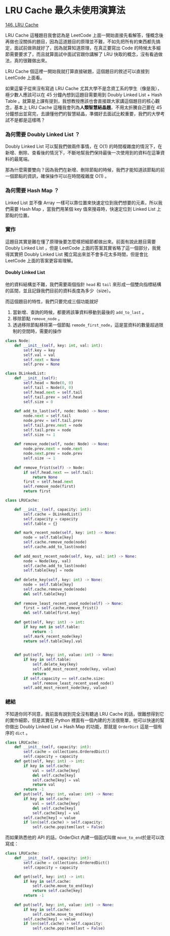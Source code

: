 # LRU Cache 最久未使用演算法

[146. LRU Cache](https://leetcode.com/problems/lru-cache/)

LRU Cache 這種題目我會認為是 LeetCode 上面一開始直接先看解答，懂概念後再做也沒關係的題目，因為這道題目的原理並不難，不如先把所有的東西都先搞定，面試前做熟就好了，因為就算知道原理，在真正要寫出 Code 的時候太多細節需要要求了，而且就算面試中面試官跟你講解了 LRU  快取的概念，沒有看過做法，真的很難做出來。

LRU Cache 個這裡一開始我就打算直接破題，這個題目的敘述可以直接到 LeetCode 上面看。

如果這輩子從來沒有寫過 LRU Cache 尤其大學不是念資工系的學生（像是我），極少數人應該可以在 45 分鐘內想到這題目需要用到 Doubly Linked List + Hash Table 。就算是上課有提到，我想教授應該也會直接跟大家講這個題目的核心觀念，基本上 LRU Cache 這種我會列為**人類智慧結晶題**，不用太折騰自己要在 45 分鐘想出並寫完，去讀懂他們的智慧結晶，準備好去面試比較重要，我們的大學考試不是都是這樣嗎？

### 為何需要 Doubly Linked List ？

Doubly Linked List 可以幫我們做兩件事情，在 O\(1\) 的時間複雜度的情況下，在新增、刪除、查看後的情況下，不斷地幫我們保持最後一次使用到的資料在這筆資料的最尾端。

那為什麼需要雙向？因為我們在新增、刪除節點的時候，我們才能知道該節點的前一個節點的資訊，確保操作可以在時間複雜度 O\(1\) 。

### 為何需要 Hash Map ？

Linked List 並不像 Array 一樣可以靠位置來快速定位到我們想要的元素，所以我們需要 Hash Map ，當我們用某個 key 值來搜尋時，快速定位到 Linked List 上節點的位置。

### 實作

這題目其實是難在懂了原理後要怎麼樣把細節都做出來。前面有說此題目需要 Doubly Linked List ，但是 LeetCode 上面的答案其實省略了這一個部分，我覺得其實把 Doubly Linked List 獨立寫出來並不會多花太多時間，但是會比 LeetCode 上面的答案更容易理解。

#### Doubly Linked List

他的資料結構並不難，我們需要兩個指針 `head` 和 `tail` 來形成一個雙向指標結構的區間，並且記錄我們目前的資料長度為多少（size）。

而這個題目的特性，我們只要完成三個功能就好

1. 當新增、查詢的時候，都要將該筆資料移動到最後的 `add_to_last` 。
2. 移除節點 `remove_node` 。
3. 透過移除節點移除第一個節點 `remode_first_node`，這是當資料的數量超過限制的空間時，需要的操作

```python
class Node:
    def __init__(self, key: int, val: int):
        self.key = key
        self.val = val
        self.next = None
        self.prev = None

class DLinkedList:
    def __init__(self):
        self.head = Node(0, 0)
        self.tail = Node(0, 0)
        self.head.next = self.tail
        self.tail.prev = self.head
        self.size = 0
    
    def add_to_last(self, node: Node) -> None:
        node.next = self.tail
        node.prev = self.tail.prev
        self.tail.prev.next = node
        self.tail.prev = node
        self.size += 1
    
    def remove_node(self, node: Node) -> None:
        node.prev.next = node.next
        node.next.prev = node.prev
        self.size -= 1
    
    def remove_frist(self) -> Node:
        if self.head.next == self.tail:
            return None
        first = self.head.next
        self.remove_node(first)
        return first
```

```python
class LRUCache:

    def __init__(self, capacity: int):
        self.cache = DLinkedList()
        self.capacity = capacity
        self.table = {}

    def mark_recent_node(self, key: int) -> None:
        node = self.table[key]
        self.cache.remove_node(node)
        self.cache.add_to_last(node)
    
    def add_most_recent_node(self, key, val: int) -> None:
        node = Node(key, val)
        self.cache.add_to_last(node)
        self.table[key] = node
    
    def delete_key(self, key: int) -> None:
        node = self.table[key]
        self.cache.remove_node(node)
        del self.table[key]
    
    def remove_least_recent_used_node(self) -> None:
        first = self.cache.remove_frist()
        del self.table[first.key]
    
    def get(self, key: int) -> int:
        if key not in self.table:
            return -1
        self.mark_recent_node(key)
        return self.table[key].val
        

    def put(self, key: int, value: int) -> None:
        if key in self.table:
            self.delete_key(key)
            self.add_most_recent_node(key, value)
            return
        if self.capacity == self.cache.size:
            self.remove_least_recent_used_node()
        self.add_most_recent_node(key, value)
```

### 總結

不知道你同不同意，我前面有說到完全沒有聽過 LRU Cache 的話，很難想得到它的實作細節，但是其實在 Python 裡面有一個內建的方法很簡單，他可以快速的幫你做出 Doubly Linked List + Hash Map 的功能，那就是 `OrderDict` 這是一個有序的 `dict` 。

```python
class LRUCache:
    def __init__(self, capacity: int):
        self.cache = collections.OrderedDict()
        self.capacity = capacity
    def get(self, key: int) -> int:
        if key in self.cache:
            val = self.cache[key]
            del self.cache[key]
            self.cache[key] = val
            return val
        return -1
    def put(self, key: int, value: int) -> None:
        if key in self.cache:
            val = self.cache[key]
            del self.cache[key]
            self.cache[key] = val
        self.cache[key] = value
        if len(self.cache) > self.capacity:
            self.cache.popitem(last = False)
```

而如果熟悉他的 API 的話，OrderDict 內建一個函式叫做 `move_to_end`於是可以改寫成：

```python
class LRUCache:
    def __init__(self, capacity: int):
        self.cache = collections.OrderedDict()
        self.capacity = capacity

    def get(self, key: int) -> int:
        if key in self.cache:
            self.cache.move_to_end(key)
            return self.cache[key]
        return -1
        
    def put(self, key: int, value: int) -> None:
        if key in self.cache:
            self.cache.move_to_end(key)
        self.cache[key] = value
        if len(self.cache) > self.capacity:
            self.cache.popitem(last = False)
```





